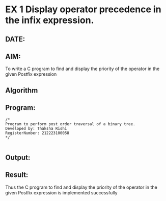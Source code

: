 # EX 1 Display operator precedence in the infix expression.
## DATE:
## AIM:
To write a C program to find and display the priority of the operator in the given Postfix expression

## Algorithm

  

## Program:
```
/*
Program to perform post order traversal of a binary tree.
Developed by: Thaksha Rishi
RegisterNumber: 212223100058
*/


```

## Output:



## Result:
Thus the C program to find and display the priority of the operator in the given Postfix expression is implemented successfully
